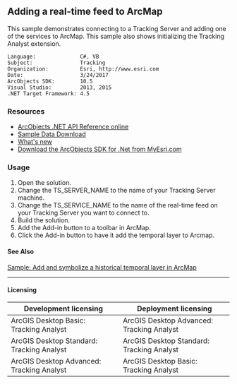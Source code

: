 ## Adding a real-time feed to ArcMap

This sample demonstrates connecting to a Tracking Server and adding one of the services to ArcMap. This sample also shows initializing the Tracking Analyst extension.  


<!-- TODO: Fill this section below with metadata about this sample-->
```
Language:              C#, VB
Subject:               Tracking
Organization:          Esri, http://www.esri.com
Date:                  3/24/2017
ArcObjects SDK:        10.5
Visual Studio:         2013, 2015
.NET Target Framework: 4.5
```

### Resources

* [ArcObjects .NET API Reference online](http://desktop.arcgis.com/en/arcobjects/latest/net/webframe.htm)  
* [Sample Data Download](../../releases)  
* [What's new](http://desktop.arcgis.com/en/arcobjects/latest/net/webframe.htm#05247c04-bfd9-4e36-ae09-bc6e833c3b14.htm)  
* [Download the ArcObjects SDK for .Net from MyEsri.com](https://my.esri.com/)  

### Usage
1. Open the solution.  
1. Change the TS_SERVER_NAME to the name of your Tracking Server machine.  
1. Change the TS_SERVICE_NAME to the name of the real-time feed on your Tracking Server you want to connect to.  
1. Build the solution.  
1. Add the Add-in button to a toolbar in ArcMap.  
1. Click the Add-in button to have it add the temporal layer to Arcmap.  







#### See Also  
[Sample: Add and symbolize a historical temporal layer in ArcMap](../../../Net/Tracking/Samples/TAAddHistoricalTrackingLayer)  


---------------------------------

#### Licensing  
| Development licensing | Deployment licensing | 
| ------------- | ------------- | 
| ArcGIS Desktop Basic: Tracking Analyst | ArcGIS Desktop Advanced: Tracking Analyst |  
| ArcGIS Desktop Standard: Tracking Analyst | ArcGIS Desktop Standard: Tracking Analyst |  
| ArcGIS Desktop Advanced: Tracking Analyst | ArcGIS Desktop Basic: Tracking Analyst |  


